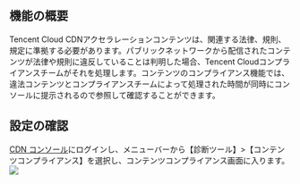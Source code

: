 ## 機能の概要
Tencent Cloud CDNアクセラレーションコンテンツは、関連する法律、規則、規定に準拠する必要があります。パブリックネットワークから配信されたコンテンツが法律や規則に違反していることは判明した場合、Tencent Cloudコンプライアンスチームがそれを処理します。コンテンツのコンプライアンス機能では、違法コンテンツとコンプライアンスチームによって処理された時間が同時にコンソールに提示されるので参照して確認することができます。

## 設定の確認
 [CDN コンソール](https://console.cloud.tencent.com/cdn)にログインし、メニューバーから【診断ツール】>【コンテンツコンプライアンス】を選択し、コンテンツコンプライアンス画面に入ります。
![](https://main.qcloudimg.com/raw/518de80b801700bc004715f8031a8818.png)